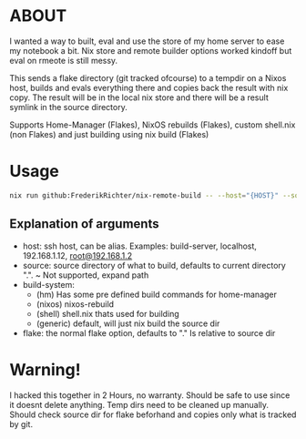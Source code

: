 # ABOUT

I wanted a way to built, eval and use the store of my home server to ease my notebook a bit.
Nix store and remote builder options worked kindoff but eval on rmeote is still messy.

This sends a flake directory (git tracked ofcourse) to a tempdir on a Nixos host,
builds and evals everything there and copies back the result with nix copy.
The result will be in the local nix store and there will be a result symlink in the source directory.

Supports Home-Manager (Flakes), NixOS rebuilds (Flakes), custom shell.nix (non Flakes) and just building using nix build (Flakes)
# Usage
```bash
nix run github:FrederikRichter/nix-remote-build -- --host="{HOST}" --source="." --build-system="{BUILD_SYSTEM}" --flake="{FLAKE}"
```

## Explanation of arguments
- host: ssh host, can be alias. Examples: build-server, localhost, 192.168.1.12, root@192.168.1.2
- source: source directory of what to build, defaults to current directory ".". ~ Not supported, expand path
- build-system: 
  - (hm) Has some pre defined build commands for home-manager
  - (nixos) nixos-rebuild
  - (shell) shell.nix thats used for building
  - (generic) default, will just nix build the source dir
- flake: the normal flake option, defaults to "." Is relative to source dir

# Warning!
I hacked this together in 2 Hours, no warranty. Should be safe to use since it doesnt delete anything.
Temp dirs need to be cleaned up manually. Should check source dir for flake beforhand and copies only what is tracked by git.

